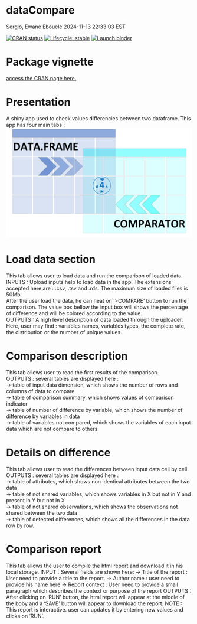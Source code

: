 dataCompare
================
Sergio, Ewane Ebouele
2024-11-13 22:33:03 EST

<!-- badges: start -->
[![CRAN status](https://www.r-pkg.org/badges/version/dataCompare)](https://CRAN.R-project.org/package=dataCompare)
[![Lifecycle: stable](https://img.shields.io/badge/lifecycle-stable-brightgreen.svg)](https://lifecycle.r-lib.org/articles/stages.html#stable)
[![Launch binder](https://mybinder.org/badge_logo.svg)](https://mybinder.org/v2/gh/seewe/dataCompare/main)
<!-- badges: end -->

# Package vignette

[access the CRAN page here.](https://CRAN.R-project.org/package=dataCompare)

# Presentation

A shiny app used to check values differencies between two dataframe.
This app has four main tabs :  
![dataCompare](inst/app/www/dfComparator_vignette.png)

# Load data section

This tab allows user to load data and run the comparison of loaded
data.  
INPUTS : Upload inputs help to load data in the app. The extensions
accepted here are : .csv, .tsv and .rds. The maximum size of loaded files
is 50Mb.  
After the user load the data, he can heat on ‘\>COMPARE’ button to run
the comparison. The value box bellow the input box will shows the
percentage of difference and will be colored according to the value.  
OUTPUTS : A high level description of data loaded through the uploader.
Here, user may find : variables names, variables types, the complete
rate, the distribution or the number of unique values.

# Comparison description

This tab allows user to read the first results of the comparison.  
OUTPUTS : several tables are displayed here :  
-\> table of input data dimension, which shows the number of rows and
columns of data to compare  
-\> table of comparison summary, which shows values of comparison
indicator  
-\> table of number of difference by variable, which shows the number of
difference by variables in data  
-\> table of variables not compared, which shows the variables of each
input data which are not compare to others.

# Details on difference

This tab allows user to read the differences between input data cell by
cell.  
OUTPUTS : several tables are displayed here :  
-\> table of attributes, which shows non identical attributes between
the two data  
-\> table of not shared variables, which shows variables in X but not in
Y and present in Y but not in X  
-\> table of not shared observations, which shows the observations not
shared between the two data  
-\> table of detected differences, which shows all the differences in
the data row by row.

# Comparison report

This tab allows the user to compile the html report and download it in
his local storage. INPUT : Several fields are shown here: -\> Title of
the report : User need to provide a title to the report. -\> Author name
: user need to provide his name here -\> Report context : User need to
provide a small paragraph which describes the context or purpose of the
report OUTPUTS : After clicking on ‘RUN’ button, the html report will
appear at the middle of the boby and a ‘SAVE’ button will appear to
download the report. NOTE : This report is interactive. user can updates
it by entering new values and clicks on ‘RUN’.
